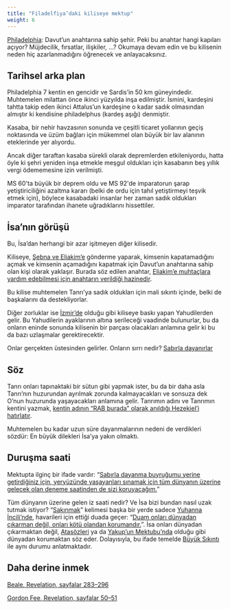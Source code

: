 ```yaml
---
title: "Filadelfiya’daki kiliseye mektup"
weight: 6
---
```



[Philadelphia](https://www.bibleserver.com/TR/Vahiy3%3A7-13): Davut’un anahtarına sahip şehir. Peki bu anahtar hangi kapıları açıyor? Müjdecilik, fırsatlar, ilişkiler, …? Okumaya devam edin ve bu kilisenin neden hiç azarlanmadığını öğrenecek ve anlayacaksınız.


## Tarihsel arka plan

<a name="c9e9"></a>
Philadelphia 7 kentin en gencidir ve Sardis’in 50 km güneyindedir. Muhtemelen milattan önce ikinci yüzyılda inşa edilmiştir. İsmini, kardeşini tahtta takip eden ikinci Attalus’un kardeşine o kadar sadık olmasından almıştır ki kendisine philadelphus (kardeş aşığı) denmiştir.

Kasaba, bir nehir havzasının sonunda ve çeşitli ticaret yollarının geçiş noktasında ve üzüm bağları için mükemmel olan büyük bir lav alanının eteklerinde yer alıyordu.

Ancak diğer taraftan kasaba sürekli olarak depremlerden etkileniyordu, hatta öyle ki şehri yeniden inşa etmekle meşgul oldukları için kasabanın beş yıllık vergi ödememesine izin verilmişti.

MS 60'ta büyük bir deprem oldu ve MS 92'de imparatorun şarap yetiştiriciliğini azaltma kararı (belki de ordu için tahıl yetiştirmeyi teşvik etmek için), böylece kasabadaki insanlar her zaman sadık oldukları imparator tarafından ihanete uğradıklarını hissettiler.


## İsa’nın görüşü

<a name="afbc"></a>
Bu, İsa’dan herhangi bir azar işitmeyen diğer kilisedir.

Kiliseye, [Şebna ve Eliakim’e](https://www.bibleserver.com/TR/Ye%C5%9Faya22%3A15-25) gönderme yaparak, kimsenin kapatamadığını açmak ve kimsenin açamadığını kapatmak için Davut’un anahtarına sahip olan kişi olarak yaklaşır. Burada söz edilen anahtar, [Eliakim’e muhtaçlara yardım edebilmesi için anahtarın verildiği hazinedir](https://www.bibleserver.com/TR/Ye%C5%9Faya22%3A21-22).

Bu kilise muhtemelen Tanrı’ya sadık oldukları için mali sıkıntı içinde, belki de başkalarını da destekliyorlar.

Diğer zorluklar ise [İzmir’de](https://www.bibleserver.com/TR/Vahiy2%3A9) olduğu gibi kiliseye baskı yapan Yahudilerden gelir. Bu Yahudilerin ayaklarının altına serileceği vaadinde bulunurlar, bu da onların eninde sonunda kilisenin bir parçası olacakları anlamına gelir ki bu da bazı uzlaşmalar gerektirecektir.

Onlar gerçekten üstesinden gelirler. Onların sırrı nedir? [Sabırla dayanırlar](https://www.bibleserver.com/TR/Vahiy3%3A10)


## Söz

<a name="b0b4"></a>
Tanrı onları tapınaktaki bir sütun gibi yapmak ister, bu da bir daha asla Tanrı’nın huzurundan ayrılmak zorunda kalmayacakları ve sonsuza dek O’nun huzurunda yaşayacakları anlamına gelir. Tanrımın adını ve Tanrımın kentini yazmak, [kentin adının “RAB burada” olarak anıldığı Hezekiel’i hatırlatır](https://www.bibleserver.com/TR/Hezekiel48%3A35).

Muhtemelen bu kadar uzun süre dayanmalarının nedeni de verdikleri sözdür: En büyük dilekleri İsa’ya yakın olmaktı.


## Duruşma saati

<a name="ea48"></a>
Mektupta ilginç bir ifade vardır: “[Sabırla dayanma buyruğumu yerine getirdiğiniz için, yeryüzünde yaşayanları sınamak için tüm dünyanın üzerine gelecek olan deneme saatinden de sizi koruyacağım.](https://www.bibleserver.com/TR/Vahiy3%3A10)”

Tüm dünyanın üzerine gelen iz saati nedir? Ve İsa bizi bundan nasıl uzak tutmak istiyor? “[Sakınmak](https://biblehub.com/interlinear/revelation/3-10.htm)” kelimesi başka bir yerde sadece [Yuhanna İncili’nde](https://biblehub.com/interlinear/john/17-15.htm), havarileri için ettiği duada geçer: “[Duam onları dünyadan çıkarman değil, onları kötü olandan korumandır.](https://www.bibleserver.com/TR/Yuhanna17%3A15)”. İsa onları dünyadan çıkarmaktan değil, [Atasözleri](https://www.bibleserver.com/TR/%C3%96zdeyi%C5%9Fler7%3A5) ya da [Yakup’un Mektubu’nda](https://www.bibleserver.com/TR/Yakup1%3A27) olduğu gibi dünyadan korumaktan söz eder. Dolayısıyla, bu ifade temelde [Büyük Sıkıntı ](../../../../content/army/expl/the-end-time-and-the-great-tribulation)ile aynı durumu anlatmaktadır.

## Daha derine inmek

[Beale, Revelation, sayfalar 283–296](../../../../../about/ressources/index.html#beale_rev)

[Gordon Fee, Revelation, sayfalar 50–51](../../../../../about/ressources/index.html#fee_rev)

[](https://github.com/revelation-today/revelation-today/blob/main/exampleSite/content/docs/content/letters/expl/details/the-letter-to-the-church-in-philadelphia.tr.md)
